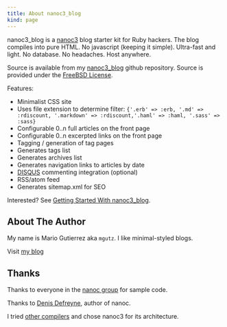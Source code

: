 ```yaml
---
title: About nanoc3_blog
kind: page
---
```


nanoc3\_blog is a [nanoc3](http://nanoc.stoneship.org) blog starter kit for Ruby hackers.
The blog compiles into pure HTML. No javascript (keeping it simple). Ultra-fast and light. No database. No headaches. Host anywhere.

Source is available from my [nanoc3_blog](http://github.com/mgutz/nanoc3_blog) github repository.
Source is provided under the [FreeBSD License](/license.html).

Features: 

- Minimalist CSS site
- Uses file extension to determine filter:
  `{'.erb' => :erb, '.md' => :rdiscount, '.markdown' => :rdiscount,'.haml' => :haml, '.sass' => :sass}`
- Configurable 0..n full articles on the front page
- Configurable 0..n excerpted links on the front page
- Tagging / generation of tag pages
- Generates tags list
- Generates archives list
- Generates navigation links to articles by date
- [DISQUS](http://www.disqus.com) commenting integration (optional)
- RSS/atom feed
- Generates sitemap.xml for SEO

Interested? See [Getting Started With nanoc3_blog](/2010/01/15/getting_started_with_nanoc3_blog.html).

## About The Author

My name is Mario Gutierrez aka `mgutz`. I like minimal-styled blogs.

Visit [my blog](http://mgutz.com)

## Thanks

Thanks to everyone in the 
[nanoc group](http://groups.google.com/group/nanoc)
for sample code.

Thanks to [Denis Defreyne](http://stoneship.org/about/), author of nanoc.

I tried [other compilers](http://www.ruby-toolbox.com/categories/static_website_generation.html)
and chose nanoc3 for its architecture.
